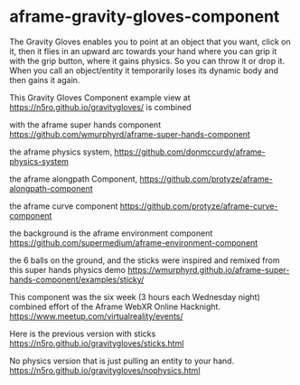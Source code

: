 # aframe-gravity-gloves-component
The Gravity Gloves enables you to point at an object that you want, click on it, then it flies in an upward arc towards your hand where you can grip it with the grip button, where it gains physics. So you can throw it or drop it. When you call an object/entity it temporarily loses its dynamic body and then gains it again.

This Gravity Gloves Component example view at https://n5ro.github.io/gravitygloves/ is combined

with the aframe super hands component
https://github.com/wmurphyrd/aframe-super-hands-component

the aframe physics system,
https://github.com/donmccurdy/aframe-physics-system

the aframe alongpath Component,
https://github.com/protyze/aframe-alongpath-component

the aframe curve component
https://github.com/protyze/aframe-curve-component

the background is the aframe environment component
https://github.com/supermedium/aframe-environment-component

the 6 balls on the ground, and the sticks were inspired and remixed from this super hands physics demo https://wmurphyrd.github.io/aframe-super-hands-component/examples/sticky/

This component was the six week (3 hours each Wednesday night) combined effort of the Aframe WebXR Online Hacknight. https://www.meetup.com/virtualreality/events/

Here is the previous version with sticks https://n5ro.github.io/gravitygloves/sticks.html

No physics version that is just pulling an entity to your hand.
https://n5ro.github.io/gravitygloves/nophysics.html
